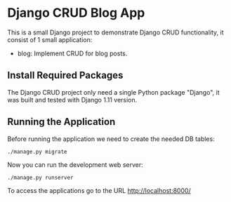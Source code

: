 # Django CRUD Blog App

This is a small Django project to demonstrate Django CRUD functionality, it
consist of 1 small application:

- blog: Implement CRUD for blog posts.


## Install Required Packages

The Django CRUD project only need a single Python package "Django", it was built and
tested with Django 1.11 version. 

## Running the Application

Before running the application we need to create the needed DB tables:

    ./manage.py migrate

Now you can run the development web server:

    ./manage.py runserver

To access the applications go to the URL <http://localhost:8000/>
